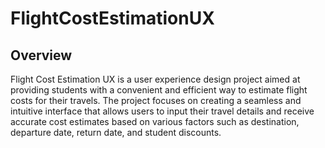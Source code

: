 # FlightCostEstimationUX

## Overview

Flight Cost Estimation UX is a user experience design project aimed at providing students with a convenient and efficient way to estimate flight costs for their travels. The project focuses on creating a seamless and intuitive interface that allows users to input their travel details and receive accurate cost estimates based on various factors such as destination, departure date, return date, and student discounts.

